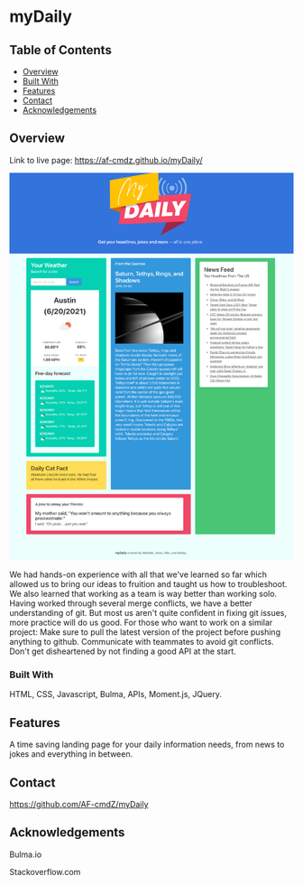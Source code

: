 # myDaily

## Table of Contents

- [Overview](#overview)
- [Built With](#built-with)
- [Features](#features)
- [Contact](#contact)
- [Acknowledgements](#acknowledgements)

## Overview

<!-- TODO: Add a screenshot of the live project.
    1. Link to a 'live demo.'
    2. Describe your overall experience in a couple of sentences.
    3. List a few specific technical things that you learned or improved on.
    4. Share any other tips or guidance for others attempting this or something similar.
 -->

Link to live page: https://af-cmdz.github.io/myDaily/

![MyDailyDemo](./images/MyDaily-screenshot.png)

We had hands-on experience with all that we've learned so far which allowed us to bring our ideas to fruition and taught us how to troubleshoot. We also learned that working as a team is way better than working solo.
Having worked through several merge conflicts, we have a better understanding of git. But most us aren't quite confident in fixing git issues, more practice will do us good.
For those who want to work on a similar project: Make sure to pull the latest version of the project before pushing anything to github. Communicate with teammates to avoid git conflicts. Don't get disheartened by not finding a good API at the start.

### Built With

<!-- TODO: List any MAJOR libraries/frameworks (e.g. React, Tailwind) with links to their homepages. -->

HTML, CSS, Javascript, Bulma, APIs, Moment.js, JQuery.

## Features

<!-- TODO: List what specific 'user problems' that this application solves. -->

A time saving landing page for your daily information needs, from news to jokes and everything in between.

## Contact

<!-- TODO: Include icons and links to your RELEVANT, PROFESSIONAL 'DEV-ORIENTED' social media. LinkedIn and dev.to are minimum. -->

https://github.com/AF-cmdZ/myDaily

## Acknowledgements

<!-- TODO: List any blog posts, tutorials or plugins that you may have used to complete the project. Only list those that had a significant impact. Obviously, we all 'Google' stuff while working on our things, but maybe something in particular stood out as a 'major contributor' to your skill set for this project. -->

Bulma.io

Stackoverflow.com
